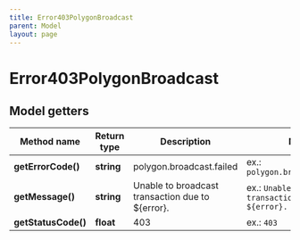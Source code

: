 ```yaml
---
title: Error403PolygonBroadcast
parent: Model
layout: page
---
```


# Error403PolygonBroadcast

## Model getters

Method name | Return type | Description | Notes
------------ | ------------- | ------------- | -------------
**getErrorCode()** | **string** | polygon.broadcast.failed | ex.: `polygon.broadcast.failed`
**getMessage()** | **string** | Unable to broadcast transaction due to ${error}. | ex.: `Unable to broadcast transaction due to ${error}.`
**getStatusCode()** | **float** | 403 | ex.: `403`

